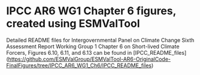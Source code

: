 # IPCC AR6 WG1 Chapter 6 figures, created using ESMValTool 

Detailed README files for Intergovernmental Panel on Climate Change Sixth Assessment Report Working Group 1 Chapter 6 on Short-lived Climate Forcers, Figures 6.10, 6.11, and 6.13 can be found in [IPCC_README_files] (https://github.com/ESMValGroup/ESMValTool-AR6-OriginalCode-FinalFigures/tree/IPCC_AR6_WG1_Ch6/IPCC_README_files)
